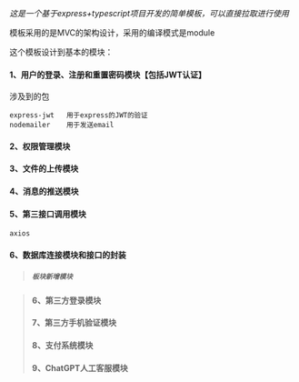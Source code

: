 *这是一个基于express+typescript项目开发的简单模板，可以直接拉取进行使用*

模板采用的是MVC的架构设计，采用的编译模式是module

这个模板设计到基本的模块：

#### 1、用户的登录、注册和重置密码模块【包括JWT认证】   

涉及到的包

```
express-jwt   用于express的JWT的验证
nodemailer    用于发送email
```

#### 2、权限管理模块

#### 3、文件的上传模块

#### 4、消息的推送模块

#### 5、第三接口调用模块

```
axios
```



#### 6、数据库连接模块和接口的封装

> ##### `板块新增模块`

> #### 6、第三方登录模块
>
> 
>
> #### 7、第三方手机验证模块
>
> #### 8、支付系统模块
>
> #### 9、ChatGPT人工客服模块